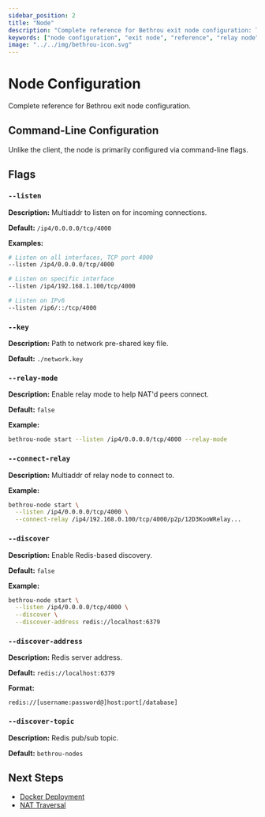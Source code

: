 ```yaml
---
sidebar_position: 2
title: "Node"
description: "Complete reference for Bethrou exit node configuration: TOML/YAML options, relay setup, Redis discovery, authentication, and command-line parameters."
keywords: ["node configuration", "exit node", "reference", "relay node", "TOML", "Redis discovery"]
image: "../../img/bethrou-icon.svg"
---
```


# Node Configuration

Complete reference for Bethrou exit node configuration.

## Command-Line Configuration

Unlike the client, the node is primarily configured via command-line flags.

## Flags

### `--listen`

**Description:** Multiaddr to listen on for incoming connections.

**Default:** `/ip4/0.0.0.0/tcp/4000`

**Examples:**
```bash
# Listen on all interfaces, TCP port 4000
--listen /ip4/0.0.0.0/tcp/4000

# Listen on specific interface
--listen /ip4/192.168.1.100/tcp/4000

# Listen on IPv6
--listen /ip6/::/tcp/4000
```


### `--key`

**Description:** Path to network pre-shared key file.

**Default:** `./network.key`

### `--relay-mode`

**Description:** Enable relay mode to help NAT'd peers connect.

**Default:** `false`

**Example:**
```bash
bethrou-node start --listen /ip4/0.0.0.0/tcp/4000 --relay-mode
```

### `--connect-relay`

**Description:** Multiaddr of relay node to connect to.

**Example:**
```bash
bethrou-node start \
  --listen /ip4/0.0.0.0/tcp/4000 \
  --connect-relay /ip4/192.168.0.100/tcp/4000/p2p/12D3KooWRelay...
```

### `--discover`

**Description:** Enable Redis-based discovery.

**Default:** `false`

**Example:**
```bash
bethrou-node start \
  --listen /ip4/0.0.0.0/tcp/4000 \
  --discover \
  --discover-address redis://localhost:6379
```

### `--discover-address`

**Description:** Redis server address.

**Default:** `redis://localhost:6379`

**Format:**
```
redis://[username:password@]host:port[/database]
```

### `--discover-topic`

**Description:** Redis pub/sub topic.

**Default:** `bethrou-nodes`

## Next Steps

- [Docker Deployment](../guides/deployment-docker.md)
- [NAT Traversal](../guides/nat-traversal.md)
